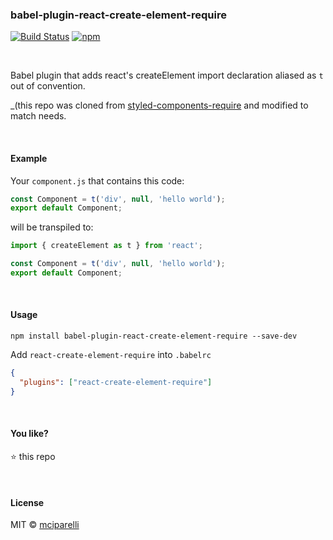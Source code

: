 ### babel-plugin-react-create-element-require

[![Build
Status](https://api.travis-ci.org/mciparelli/babel-plugin-react-create-element-require.svg?branch=master)](https://travis-ci.org/mciparelli/babel-plugin-react-create-element-require)
[![npm](https://img.shields.io/npm/v/babel-plugin-react-create-element-require.svg?maxAge=3600)](https://www.npmjs.com/package/babel-plugin-react-create-element-require)

&nbsp;

Babel plugin that adds react's createElement import declaration aliased as `t` out of convention.

\_(this repo was cloned from [styled-components-require](https://github.com/mciparelli/babel-plugin-styled-components-require)
and modified to match needs.

&nbsp;

#### Example

Your `component.js` that contains this code:

```js
const Component = t('div', null, 'hello world');
export default Component;
```

will be transpiled to:

```js
import { createElement as t } from 'react';

const Component = t('div', null, 'hello world');
export default Component;
```

&nbsp;

#### Usage

`npm install babel-plugin-react-create-element-require --save-dev`

Add `react-create-element-require` into `.babelrc`

```json
{
  "plugins": ["react-create-element-require"]
}
```

&nbsp;

#### You like?

:star: this repo

&nbsp;

#### License

MIT © [mciparelli](https://github.com/mciparelli)
